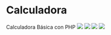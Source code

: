 # Calculadora
 Calculadora Básica con PHP
![](imagenes/img1.jpg)
![](imagenes/img2.jpg)
![](imagenes/img4.jpg)
![](imagenes/img5.jpg)
